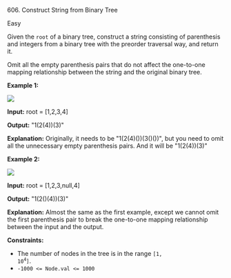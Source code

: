 ﻿606\. Construct String from Binary Tree

Easy

Given the `root` of a binary tree, construct a string consisting of parenthesis and integers from a binary tree with the preorder traversal way, and return it.

Omit all the empty parenthesis pairs that do not affect the one-to-one mapping relationship between the string and the original binary tree.

**Example 1:**

![](https://assets.leetcode.com/uploads/2021/05/03/cons1-tree.jpg)

**Input:** root = [1,2,3,4]

**Output:** "1(2(4))(3)"

**Explanation:** Originally, it needs to be "1(2(4)())(3()())", but you need to omit all the unnecessary empty parenthesis pairs. And it will be "1(2(4))(3)"

**Example 2:**

![](https://assets.leetcode.com/uploads/2021/05/03/cons2-tree.jpg)

**Input:** root = [1,2,3,null,4]

**Output:** "1(2()(4))(3)"

**Explanation:** Almost the same as the first example, except we cannot omit the first parenthesis pair to break the one-to-one mapping relationship between the input and the output.

**Constraints:**

*   The number of nodes in the tree is in the range <code>[1, 10<sup>4</sup>]</code>.
*   `-1000 <= Node.val <= 1000`